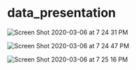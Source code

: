 # data_presentation

![Screen Shot 2020-03-06 at 7 24 31 PM](https://user-images.githubusercontent.com/14840152/76107695-e572ae80-5fe1-11ea-8858-2eae80cf4507.png)

![Screen Shot 2020-03-06 at 7 24 47 PM](https://user-images.githubusercontent.com/14840152/76107700-e6a3db80-5fe1-11ea-9b26-f746380f1a97.png)

![Screen Shot 2020-03-06 at 7 25 16 PM](https://user-images.githubusercontent.com/14840152/76107703-e73c7200-5fe1-11ea-8571-13fd1be13a8e.png)

